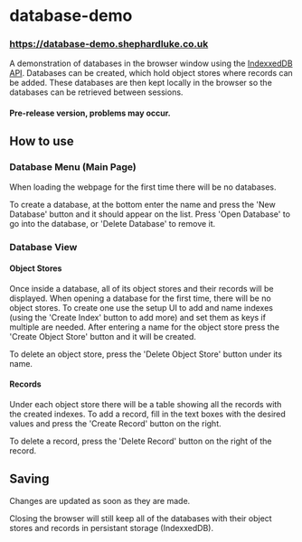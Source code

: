# database-demo
### https://database-demo.shephardluke.co.uk
A demonstration of databases in the browser window using the [IndexxedDB API](https://developer.mozilla.org/en-US/docs/Web/API/IndexedDB_API). Databases can be created, which hold object stores where records can be added. These databases are then kept locally in the browser so the databases can be retrieved between sessions.

#### Pre-release version, problems may occur.

## How to use
### Database Menu (Main Page)
When loading the webpage for the first time there will be no databases.

To create a database, at the bottom enter the name and press the 'New Database' button and it should appear on the list.
Press 'Open Database' to go into the database, or 'Delete Database' to remove it.

### Database View
#### Object Stores
Once inside a database, all of its object stores and their records will be displayed. When opening a database for the first time, there will be no object stores. To create one use the setup UI to add and name indexes (using the 'Create Index' button to add more) and set them as keys if multiple are needed. After entering a name for the object store press the 'Create Object Store' button and it will be created.

To delete an object store, press the 'Delete Object Store' button under its name.

#### Records
Under each object store there will be a table showing all the records with the created indexes. To add a record, fill in the text boxes with the desired values and press the 'Create Record' button on the right.

To delete a record, press the 'Delete Record' button on the right of the record.

## Saving
Changes are updated as soon as they are made.

Closing the browser will still keep all of the databases with their object stores and records in persistant storage (IndexxedDB).
